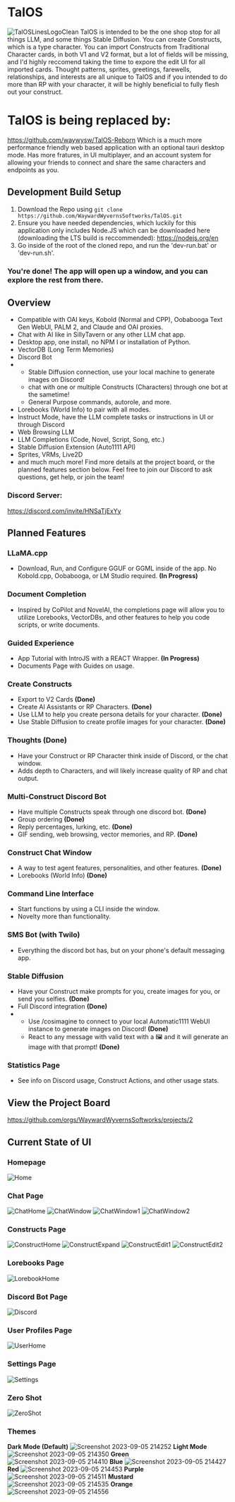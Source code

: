 # TalOS
![TalOSLinesLogoClean](https://github.com/WaywardWyvernsSoftworks/TalOS/assets/26259870/d43eb0d1-dcdd-4b4c-abf9-3ecda3b2d996)
TalOS is intended to be the one shop stop for all things LLM, and some things Stable Diffusion. You can create Constructs, which is a type character. You can import Constructs from Traditional Character cards, in both V1 and V2 format, but a lot of fields will be missing, and I'd highly reccomend taking the time to expore the edit UI for all imported cards. Thought patterns, sprites, greetings, farewells, relationships, and interests are all unique to TalOS and if you intended to do more than RP with your character, it will be highly beneficial to fully flesh out your construct.

# TalOS is being replaced by:
https://github.com/waywysw/TalOS-Reborn
Which is a much more performance friendly web based application with an optional tauri desktop mode. Has more fratures, in UI multiplayer, and an account system for allowing your friends to connect and share the same characters and endpoints as you. 
## Development Build Setup
1. Download the Repo using ```git clone https://github.com/WaywardWyvernsSoftworks/TalOS.git```
2. Ensure you have needed dependencies, which luckily for this application only includes Node.JS which can be downloaded here (downloading the LTS build is reccommended): https://nodejs.org/en
3. Go inside of the root of the cloned repo, and run the 'dev-run.bat' or 'dev-run.sh'.
### You're done! The app will open up a window, and you can explore the rest from there.
## Overview
- Compatible with OAI keys, Kobold (Normal and CPP), Oobabooga Text Gen WebUI, PALM 2, and Claude and OAI proxies.
- Chat with AI like in SillyTavern or any other LLM chat app.
- Desktop app, one install, no NPM I or installation of Python.
- VectorDB (Long Term Memories)
- Discord Bot
- - Stable Diffusion connection, use your local machine to generate images on Discord!
  - chat with one or multiple Constructs (Characters) through one bot at the sametime!
  - General Purpose commands, autorole, and more.
- Lorebooks (World Info) to pair with all modes.
- Instruct Mode, have the LLM complete tasks or instructions in UI or through Discord
- Web Browsing LLM
- LLM Completions (Code, Novel, Script, Song, etc.)
- Stable Diffusion Extension (Auto1111 API)
- Sprites, VRMs, Live2D
- and much much more! Find more details at the project board, or the planned features section below. Feel free to join our Discord to ask questions, get help, or join the team!
### Discord Server:
https://discord.com/invite/HNSaTjExYy
## Planned Features
### LLaMA.cpp
- Download, Run, and Configure GGUF or GGML inside of the app. No Kobold.cpp, Oobabooga, or LM Studio required. **(In Progress)**
### Document Completion
- Inspired by CoPilot and NovelAI, the completions page will allow you to utilize Lorebooks, VectorDBs, and other features to help you code scripts, or write documents.
### Guided Experience
- App Tutorial with IntroJS with a REACT Wrapper. **(In Progress)**
- Documents Page with Guides on usage.
### Create Constructs
- Export to V2 Cards **(Done)**
- Create AI Assistants or RP Characters. **(Done)**
- Use LLM to help you create persona details for your character. **(Done)**
- Use Stable Diffusion to create profile images for your character. **(Done)**
### Thoughts **(Done)**
- Have your Construct or RP Character think inside of Discord, or the chat window.
- Adds depth to Characters, and will likely increase quality of RP and chat output.
### Multi-Construct Discord Bot
- Have multiple Constructs speak through one discord bot. **(Done)**
- Group ordering **(Done)**
- Reply percentages, lurking, etc. **(Done)**
- GIF sending, web browsing, vector memories, and RP. **(Done)**
### Construct Chat Window
- A way to test agent features, personalities, and other features. **(Done)**
- Lorebooks (World Info) **(Done)**
### Command Line Interface
- Start functions by using a CLI inside the window.
- Novelty more than functionality.
### SMS Bot (with Twilo)
- Everything the discord bot has, but on your phone's default messaging app.
### Stable Diffusion
- Have your Construct make prompts for you, create images for you, or send you selfies. **(Done)**
- Full Discord integration **(Done)**
- - Use /cosimagine to connect to your local Automatic1111 WebUI instance to generate images on Discord! **(Done)**
  - React to any message with valid text with a 🖼️ and it will generate an image with that prompt! **(Done)**
### Statistics Page
- See info on Discord usage, Construct Actions, and other usage stats.
## View the Project Board
https://github.com/orgs/WaywardWyvernsSoftworks/projects/2
## Current State of UI
### Homepage
![Home](https://github.com/WaywardWyvernsSoftworks/TalOS/assets/26259870/08677b3d-501a-46e5-9fd2-687d5173fa39)
### Chat Page
![ChatHome](https://github.com/WaywardWyvernsSoftworks/TalOS/assets/26259870/9623abf8-0f9c-4c3f-89a1-b9999a5be716)
![ChatWindow](https://github.com/WaywardWyvernsSoftworks/TalOS/assets/26259870/d7fed060-2895-4001-b356-78a6704b09a4)
![ChatWindow1](https://github.com/WaywardWyvernsSoftworks/TalOS/assets/26259870/d8c7184f-c0be-407d-b49e-b3d3d002af72)
![ChatWindow2](https://github.com/WaywardWyvernsSoftworks/TalOS/assets/26259870/b8741460-d373-4a3e-b308-7bef1ed0bd25)

### Constructs Page
![ConstructHome](https://github.com/WaywardWyvernsSoftworks/TalOS/assets/26259870/8bfa1a65-0d61-46bf-b24f-98be21b03dbb)
![ConstructExpand](https://github.com/WaywardWyvernsSoftworks/TalOS/assets/26259870/446c8c57-ddbf-4ef0-8766-b69282f2d8ca)
![ConstructEdit1](https://github.com/WaywardWyvernsSoftworks/TalOS/assets/26259870/a5d6c55f-07d4-42e2-820f-8d2cc2558050)
![ConstructEdit2](https://github.com/WaywardWyvernsSoftworks/TalOS/assets/26259870/ca9dba52-f5ce-4e45-ae09-95963dfe4cab)
### Lorebooks Page
![LorebookHome](https://github.com/WaywardWyvernsSoftworks/TalOS/assets/26259870/3396d216-2d43-4d2d-a250-07333674afbb)
### Discord Bot Page
![Discord](https://github.com/WaywardWyvernsSoftworks/TalOS/assets/26259870/26ccc4db-ddc1-40b1-9d65-fc98ecaf7b5e)
### User Profiles Page
![UserHome](https://github.com/WaywardWyvernsSoftworks/TalOS/assets/26259870/1b9458fd-de85-4ea9-9459-24785eda5105)
### Settings Page
![Settings](https://github.com/WaywardWyvernsSoftworks/TalOS/assets/26259870/af87e37d-fb9d-4dbf-bdb5-a241572bb255)
### Zero Shot
![ZeroShot](https://github.com/WaywardWyvernsSoftworks/TalOS/assets/26259870/38d2599c-7e55-42ec-a490-d9bde82e1638)
### Themes
**Dark Mode (Default)**
![Screenshot 2023-09-05 214252](https://github.com/WaywardWyvernsSoftworks/TalOS/assets/26259870/9e6c2b91-133c-46b3-9d9f-9c1788199c6e)
**Light Mode**
![Screenshot 2023-09-05 214350](https://github.com/WaywardWyvernsSoftworks/TalOS/assets/26259870/e6e30b34-bf44-44ad-893d-41c2e777bfb3)
**Green**
![Screenshot 2023-09-05 214410](https://github.com/WaywardWyvernsSoftworks/TalOS/assets/26259870/61182e3c-0a61-4d32-b3c5-0ef081ccab27)
**Blue**
![Screenshot 2023-09-05 214427](https://github.com/WaywardWyvernsSoftworks/TalOS/assets/26259870/56f9e563-774f-4afd-903f-be65c7a4465f)
**Red**
![Screenshot 2023-09-05 214453](https://github.com/WaywardWyvernsSoftworks/TalOS/assets/26259870/aa2ec91f-7ae6-4833-99eb-528b3d492f89)
**Purple**
![Screenshot 2023-09-05 214511](https://github.com/WaywardWyvernsSoftworks/TalOS/assets/26259870/39e5c357-f5f4-419b-ae26-ee0096747c08)
**Mustard**
![Screenshot 2023-09-05 214535](https://github.com/WaywardWyvernsSoftworks/TalOS/assets/26259870/06e61cdf-75b8-426e-bc69-bafc12f5ce50)
**Orange**
![Screenshot 2023-09-05 214556](https://github.com/WaywardWyvernsSoftworks/TalOS/assets/26259870/72392e09-4171-46d9-8084-f4b377519586)
